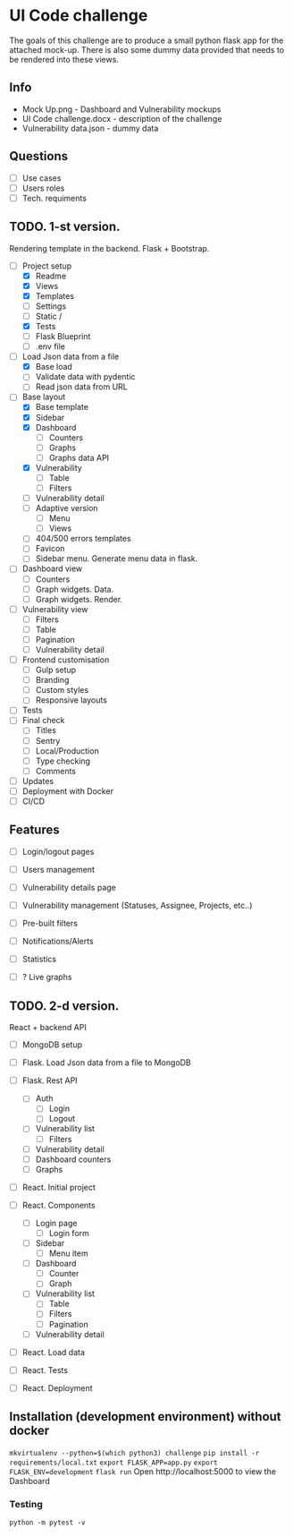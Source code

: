 # UI Code challenge
The goals of this challenge are to produce a small python flask app for the attached mock-up. There is also some dummy data provided that needs to be rendered into these views.

## Info
 - Mock Up.png - Dashboard and Vulnerability mockups
 - UI Code challenge.docx - description of the challenge
 - Vulnerability data.json - dummy data

## Questions
 - [ ] Use cases
 - [ ] Users roles
 - [ ] Tech. requiments

## TODO. 1-st version.
Rendering template in the backend. Flask + Bootstrap.
 - [ ] Project setup
    - [x] Readme
    - [x] Views
    - [x] Templates
    - [ ] Settings
    - [ ] Static /
    - [x] Tests
    - [ ] Flask Blueprint
    - [ ] .env file
 - [ ] Load Json data from a file
     - [x] Base load
     - [ ] Validate data with pydentic
     - [ ] Read json data from URL
 - [ ] Base layout
    - [x] Base template
    - [x] Sidebar
    - [x] Dashboard
        - [ ] Counters
        - [ ] Graphs
        - [ ] Graphs data API
    - [x] Vulnerability
        - [ ] Table
        - [ ] Filters
    - [ ] Vulnerability detail
    - [ ] Adaptive version
      - [ ] Menu
      - [ ] Views
    - [ ] 404/500 errors templates
    - [ ] Favicon
    - [ ] Sidebar menu. Generate menu data in flask.
 - [ ] Dashboard view
    - [ ] Counters
    - [ ] Graph widgets. Data.
    - [ ] Graph widgets. Render.
 - [ ] Vulnerability view
    - [ ] Filters
    - [ ] Table
    - [ ] Pagination
    - [ ] Vulnerability detail
 - [ ] Frontend customisation
    - [ ] Gulp setup
    - [ ] Branding
    - [ ] Custom styles
    - [ ] Responsive layouts
 - [ ] Tests
 - [ ] Final check
    - [ ] Titles
    - [ ] Sentry
    - [ ] Local/Production
    - [ ] Type checking
    - [ ] Comments
 - [ ] Updates
 - [ ] Deployment with Docker
 - [ ] CI/CD

## Features
 - [ ] Login/logout pages
 - [ ] Users management
 - [ ] Vulnerability details page
 - [ ] Vulnerability management (Statuses, Assignee, Projects, etc..)
 - [ ] Pre-built filters
 - [ ] Notifications/Alerts
 - [ ] Statistics
 - [ ] ? Live graphs


## TODO. 2-d version.
React + backend API
 - [ ]  MongoDB setup
 - [ ]  Flask. Load Json data from a file to MongoDB
 - [ ]  Flask. Rest API
	 - [ ]  Auth
        - [ ] Login
        - [ ] Logout
	 - [ ]  Vulnerability list
        - [ ]  Filters
	 - [ ]  Vulnerability detail
	 - [ ]  Dashboard counters
	 - [ ]  Graphs
 - [ ]  React. Initial project
 - [ ]  React. Components
	 - [ ] Login page
        - [ ] Login form
	 - [ ] Sidebar
		 - [ ] Menu item
	 - [ ]  Dashboard
		 - [ ]  Counter
		 - [ ]  Graph
	 - [ ]  Vulnerability list
		 - [ ]  Table
		 - [ ]  Filters
         - [ ]  Pagination
	 - [ ]  Vulnerability detail
 - [ ]  React. Load data
 - [ ]  React. Tests
 - [ ]  React. Deployment


## Installation (development environment) without docker
```mkvirtualenv --python=$(which python3) challenge```
```pip install -r requirements/local.txt```
```export FLASK_APP=app.py```
```export FLASK_ENV=development```
```flask run```
Open http://localhost:5000 to view the Dashboard

### Testing
```python -m pytest -v```
